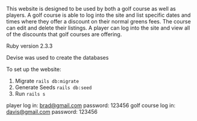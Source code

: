 This website is designed to be used by both a golf course as well as players. A golf course is able to log into the site and list specific dates and times where they offer a discount on their normal greens fees. The course can edit and delete their listings. A player can log into the site and view all of the discounts that golf courses are offering.


Ruby version 2.3.3

Devise was used to create the databases

To set up the website: 

1. Migrate
	`rails db:migrate` 
2. Generate Seeds
	`rails db:seed`
3. Run
	`rails s`

player log in: brad@gmail.com password: 123456
golf course log in: davis@gmail.com password: 123456

